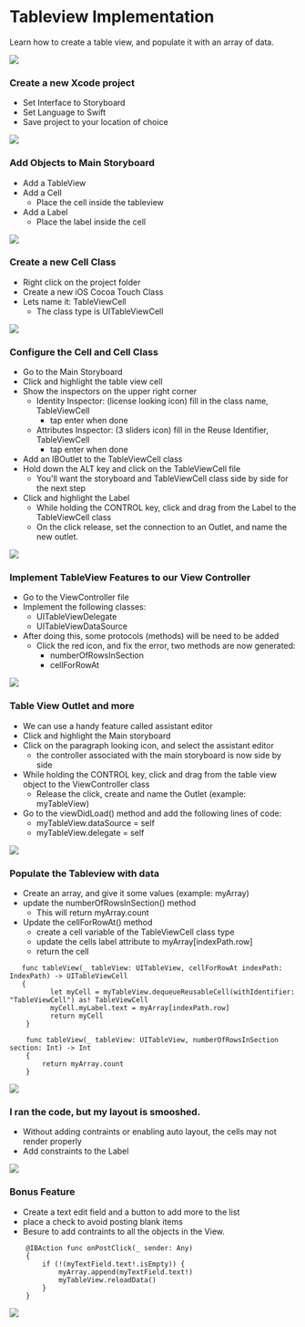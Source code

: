 # Tableview Implementation
Learn how to create a table view, and populate it with an array of data.

<img src="https://github.com/dcond007/iOS-Introduction/blob/main/TableViewGIFs/bonusDemo.gif">


### Create a new Xcode project
* Set Interface to Storyboard
* Set Language to Swift
* Save project to your location of choice
<img src="https://github.com/dcond007/iOS-Introduction/blob/main/TableViewGIFs/createAProject.gif">



### Add Objects to Main Storyboard
* Add a TableView
* Add a Cell
  * Place the cell inside the tableview
* Add a Label
  * Place the label inside the cell
<img src="https://github.com/dcond007/iOS-Introduction/blob/main/TableViewGIFs/addObjects.gif">



### Create a new Cell Class
* Right click on the project folder
* Create a new iOS Cocoa Touch Class
* Lets name it: TableViewCell
  * The class type is UITableViewCell
<img src="https://github.com/dcond007/iOS-Introduction/blob/main/TableViewGIFs/createCellClass.gif">



### Configure the Cell and Cell Class
* Go to the Main Storyboard
* Click and highlight the table view cell
* Show the inspectors on the upper right corner
  * Identity Inspector: (license looking icon) fill in the class name, TableViewCell
    * tap enter when done
  * Attributes Inspector: (3 sliders icon) fill in the Reuse Identifier, TableViewCell
    * tap enter when done
* Add an IBOutlet to the TableViewCell class
* Hold down the ALT key and click on the TableViewCell file
  * You'll want the storyboard and TableViewCell class side by side for the next step
* Click and highlight the Label
  * While holding the CONTROL key, click and drag from the Label to the TableViewCell class
  * On the click release, set the connection to an Outlet, and name the new outlet. 
<img src="https://github.com/dcond007/iOS-Introduction/blob/main/TableViewGIFs/configureCellClass.gif">

### Implement TableView Features to our View Controller
* Go to the ViewController file
* Implement the following classes:
  * UITableViewDelegate
  * UITableViewDataSource
* After doing this, some protocols (methods) will be need to be added
  * Click the red icon, and fix the error, two methods are now generated:
    * numberOfRowsInSection
    * cellForRowAt
<img src="https://github.com/dcond007/iOS-Introduction/blob/main/TableViewGIFs/implementClasses.gif">



### Table View Outlet and more
* We can use a handy feature called assistant editor
* Click and highlight the Main storyboard
* Click on the paragraph looking icon, and select the assistant editor
  * the controller associated with the main storyboard is now side by side
* While holding the CONTROL key, click and drag from the table view object to the ViewController class
  * Release the click, create and name the Outlet (example: myTableView)
* Go to the viewDidLoad() method and add the following lines of code:
  * myTableView.dataSource = self
  * myTableView.delegate = self
<img src="https://github.com/dcond007/iOS-Introduction/blob/main/TableViewGIFs/tableViewAndMore.gif">



### Populate the Tableview with data
* Create an array, and give it some values (example: myArray)
* update the numberOfRowsInSection() method
  * This will return myArray.count
* Update the cellForRowAt() method
  * create a cell variable of the TableViewCell class type
  * update the cells label attribute to myArray[indexPath.row]
  * return the cell
``` 
   func tableView(_ tableView: UITableView, cellForRowAt indexPath: IndexPath) -> UITableViewCell 
   {
          let myCell = myTableView.dequeueReusableCell(withIdentifier: "TableViewCell") as! TableViewCell
          myCell.myLabel.text = myArray[indexPath.row]
          return myCell
    }
```
``` 
    func tableView(_ tableView: UITableView, numberOfRowsInSection section: Int) -> Int 
    {
        return myArray.count
    }
```
<img src="https://github.com/dcond007/iOS-Introduction/blob/main/TableViewGIFs/giveTableViewData.gif">



### I ran the code, but my layout is smooshed.
* Without adding contraints or enabling auto layout, the cells may not render properly
* Add constraints to the Label
<img src="https://github.com/dcond007/iOS-Introduction/blob/main/TableViewGIFs/doesItRun.gif">



### Bonus Feature
* Create a text edit field and a button to add more to the list
* place a check to avoid posting blank items
* Besure to add contraints to all the objects in the View.
``` 
    @IBAction func onPostClick(_ sender: Any) 
    {  
        if (!(myTextField.text!.isEmpty)) {
            myArray.append(myTextField.text!)
            myTableView.reloadData()
        }
    }
```
<img src="https://github.com/dcond007/iOS-Introduction/blob/main/TableViewGIFs/bonus.gif">
